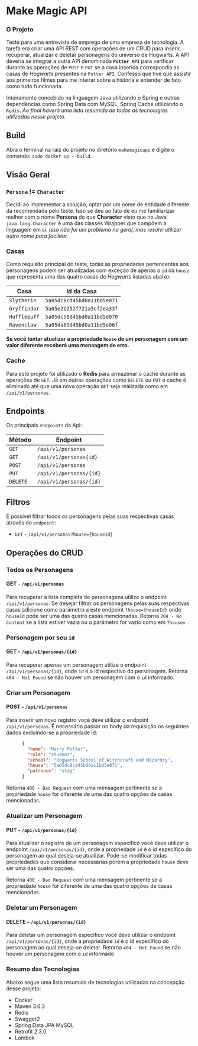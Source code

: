 # Make Magic API
  
### O Projeto 
Teste para uma entrevista de emprego de uma empresa de tecnologia. A tarefa era criar uma API REST com operações de um CRUD para inserir, recuperar, atualizar e deletar personagens do universo de Hogwarts. A API deveria se integrar a outra API denominada **`Potter API`** para verificar durante as operações de `POST` e `PUT` se a casa inserida correspondia as casas de *Hogwarts* presentes na `Potter API`. Confesso que tive que assistir aos primeiros filmes para me inteirar sobre a história e entender de fato como tudo funcionaria. 

Inteiramente concebido na linguagem Java utilizando o Spring e outras dependências como Spring Data com MySQL, Spring Cache utilizando o `Redis`. *Ao final haverá uma lista resumida de todas as tecnologias utilizadas nesse projeto.*      


## Build
Abra o terminal na raiz do projeto no diretório `makemagicapi` e digite o comando: `sudo docker up --build`.   

## Visão Geral

### `Persona` != `Character`
Decidi ao implementar a solução, optar por um nome de entidade diferente da recomendada pelo teste. Isso se deu ao fato de eu me familiarizar melhor com o nome **Persona** do que **Character** visto que no Java `java.lang.Character` é uma das classes Wrapper que compõem a linguagem em si. *Isso não foi um problema no geral, mas resolvi utilizar outro nome para facilitar.*           

### Casas
Como requisito principal do teste, todas as propriedades pertencentes aos personagens podem ser atualizadas com exceção de apenas o `id` da `house` que representa uma das quatro casas de *Hogwarts* listadas abaixo:     

| Casa       | Id da Casa               |
|------------|--------------------------|
| `Slytherin`  | `5a05dc8cd45bd0a11bd5e071` |
| `Gryffindor` | `5a05e2b252f721a3cf2ea33f` |
| `Hufflepuff` | `5a05dc58d45bd0a11bd5e070` |
| `Ravenclaw`  | `5a05da69d45bd0a11bd5e06f` |  

**Se você tentar atualizar a propriedade `house` de um personagem com um valor diferente receberá uma mensagem de erro.**  

### Cache 
Para este projeto foi utilizado o **Redis** para armazenar o cache durante as operações de `GET`. Já em outras operações como `DELETE` ou `PUT` o cache é eliminado até que uma nova operação `GET` seja realizada como em `/api/v1/personas`.   

## Endpoints 
Os principais `endpoints` da Api:  

| Método  |  Endpoint  |
| ------------------- | ------------------- |
|  `GET`  |  `/api/v1/personas` |
|  `GET`  |  `/api/v1/personas{id}` |
|  `POST`  |  `/api/v1/personas` |
|  `PUT`  |  `/api/v1/personas/{id}` |
|  `DELETE`  |  `/api/v1/personas/{id}` |


## Filtros
É possível filtrar todos os personagens pelas suas respectivas casas através do `endpoint`:  
* `GET` - `/api/v1/personas?house={houseId}`

## Operações do CRUD 

### Todos os Personagens  
#### GET - `/api/v1/personas`
Para recuperar a lista completa de personagens utilize o endpoint `/api/v1/personas`. Se desejar filtrar os personagens pelas suas respectivas casas adicione como parâmetro a este endpoint `?house={houseId}` onde `houseId` pode ser uma das quatro casas mencionadas. Retorna `204 - No Content` se a lista estiver vazia ou o parâmetro for vazio como em `?house= `.  


### Personagem por seu `id`  
#### GET - `/api/v1/personas/{id}`
Para recuperar apenas um personagem utilize o endpoint `/api/v1/personas/{id}`, onde `id` é o id respectivo do personagem. 
Retorna `404 - Not Found` se não houver um personagem com o `id` informado. 


### Criar um Personagem  
#### POST - `/api/v1/personas`
Para inserir um novo registro você deve utilizar o endpoint `/api/v1/personas`. É necessário passar no body da requisição os seguintes dados excluindo-se a propriedade id: 

```json
      {
        "name": "Harry Potter",
        "role": "student",
        "school": "Hogwarts School of Witchcraft and Wizardry",
        "house": "5a05dc8cd45bd0a11bd5e071",
        "patronus": "stag"
      }	
```

Retorna `400 - Bad Request` com uma mensagem pertinente se a propriedade `house` for diferente de uma das quatro opções de casas mencionadas. 


### Atualizar um Personagem  
#### PUT - `/api/v1/personas/{id}`
Para atualizar o registro de um personagem específico você deve utilizar o endpoint `/api/v1/personas/{id}`, onde a propriedade `id` é o id específico do personagem ao qual deseja-se atualizar. Pode-se modificar todas propriedades que considerar necessárias porém a propriedade `house` deve ser uma das quatro opções. 

Retorna `400 - Bad Request` com uma mensagem pertinente se a propriedade `house` for diferente de uma das quatro opções de casas mencionadas.   

### Deletar um Personagem  
#### DELETE - `/api/v1/personas/{id}`
Para deletar um personagem específico você deve utilizar o endpoint `/api/v1/personas/{id}`, onde a propriedade `id` é o id específico do personagem ao qual deseja-se deletar. Retorna `404 - Not Found` se não houver um personagem com o `id` informado
 
### Resumo das Tecnologias
Abaixo segue uma lista resumida de tecnologias utilizadas na concepção desse projeto: 
* Docker
* Maven 3.6.3 
* Redis
* Swagger2   
* Spring Data JPA MySQL  
* Retrofit 2.3.0    
* Lombok 
